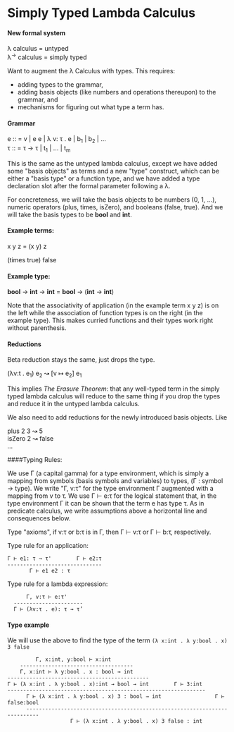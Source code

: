 # Simply Typed Lambda Calculus

#### New formal system

λ calculus = untyped<br>
λ<sup>→</sup> calculus = simply typed 

Want to augment the λ Calculus with types.
This requires:
 * adding types to the grammar,
 * adding basis objects (like numbers and operations thereupon) to the grammar, and
 * mechanisms for figuring out what type a term has.

#### Grammar
e :: = v | e e | λ v: τ . e | b<sub>1</sub> | b<sub>2</sub> | ...<br>
τ :: = τ → τ | t<sub>1</sub> | ... | t<sub>m</sub>

This is the same as the untyped lambda calculus, except we have added some "basis objects" as terms and a new "type" construct, which can be either a "basis type" or a function type, and we have added a type declaration slot after the formal parameter following a λ.

For concreteness, we will take the basis objects to be numbers (0, 1, ...), numeric operators (plus, times, isZero), and booleans (false, true). And we will take the basis types to be **bool** and **int**.

#### Example terms:
x y z = (x y) z

(times true) false

#### Example type:
**bool** → **int** → **int** = **bool** → (**int** → **int**)

Note that the associativity of application (in the example term x y z) is on the left while the association of function types is on the right (in the example type). This makes curried functions and their types work right without parenthesis.

#### Reductions
Beta reduction stays the same, just drops the type.

(λv:t . e<sub>1</sub>) e<sub>2</sub> ↝ [v ↦ e<sub>2</sub>] e<sub>1</sub>

This implies *The Erasure Theorem*: that any well-typed term in the simply typed lambda calculus will reduce to the same thing if you drop the types and reduce it in the untyped lambda calculus.

We also need to add reductions for the newly introduced basis objects. Like

plus 2 3 ↝ 5<br>
isZero 2 ↝ false<br>
...

####Typing Rules:

We use Γ (a capital gamma) for a type environment, which is simply a mapping from symbols (basis symbols and variables) to types, (Γ : symbol → type). We write "Γ, v:τ" for the type environment Γ augmented with a mapping from v to τ. We use Γ ⊢ e:τ for the logical statement that, in the type environment Γ it can be shown that the term e has type τ. As in predicate calculus, we write assumptions above a horizontal line and consequences below.

Type "axioms", if v:τ or b:τ is in Γ, then Γ ⊢ v:τ or Γ ⊢ b:τ, respectively.

Type rule for an application:
````
Γ ⊢ e1: τ → τ'        Γ ⊢ e2:τ
------------------------------
       Γ ⊢ e1 e2 : τ
````

Type rule for a lambda expression:
````
      Γ, v:τ ⊢ e:τ'
  ----------------------
  Γ ⊢ (λv:τ . e): τ → τ’
````

#### Type example
We will use the above to find the type of the term ```(λ x:int . λ y:bool . x) 3 false```
````
         Γ, x:int, y:bool ⊢ x:int
    ------------------------------------
    Γ, x:int ⊢ λ y:bool . x : bool → int
---------------------------------------------
Γ ⊢ (λ x:int . λ y:bool . x):int → bool → int        Γ ⊢ 3:int
---------------------------------------------------------------
      Γ ⊢ (λ x:int . λ y:bool . x) 3 : bool → int                 Γ ⊢ false:bool
      --------------------------------------------------------------------------
                    Γ ⊢ (λ x:int . λ y:bool . x) 3 false : int
````
